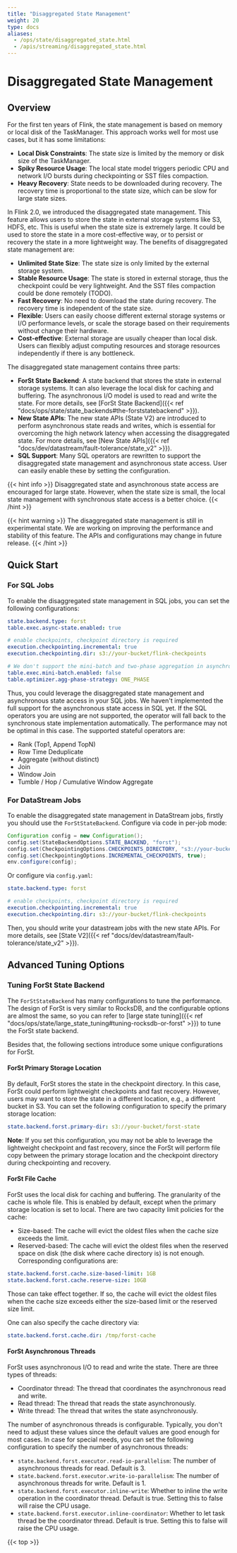 ```yaml
---
title: "Disaggregated State Management"
weight: 20
type: docs
aliases:
  - /ops/state/disaggregated_state.html
  - /apis/streaming/disaggregated_state.html
---
```

<!--
Licensed to the Apache Software Foundation (ASF) under one
or more contributor license agreements.  See the NOTICE file
distributed with this work for additional information
regarding copyright ownership.  The ASF licenses this file
to you under the Apache License, Version 2.0 (the
"License"); you may not use this file except in compliance
with the License.  You may obtain a copy of the License at

  http://www.apache.org/licenses/LICENSE-2.0

Unless required by applicable law or agreed to in writing,
software distributed under the License is distributed on an
"AS IS" BASIS, WITHOUT WARRANTIES OR CONDITIONS OF ANY
KIND, either express or implied.  See the License for the
specific language governing permissions and limitations
under the License.
-->

# Disaggregated State Management

## Overview

For the first ten years of Flink, the state management is based on memory or local disk of the TaskManager. 
This approach works well for most use cases, but it has some limitations:
 * **Local Disk Constraints**: The state size is limited by the memory or disk size of the TaskManager.
 * **Spiky Resource Usage**: The local state model triggers periodic CPU and network I/O bursts during checkpointing or SST files compaction.
 * **Heavy Recovery**: State needs to be downloaded during recovery. The recovery time is
proportional to the state size, which can be slow for large state sizes.

In Flink 2.0, we introduced the disaggregated state management. This feature allows users to store 
the state in external storage systems like S3, HDFS, etc. This is useful when the state size
is extremely large. It could be used to store the state in a more cost-effective way, or to
persist or recovery the state in a more lightweight way. The benefits of disaggregated state management are:
 * **Unlimited State Size**: The state size is only limited by the external storage system.
 * **Stable Resource Usage**: The state is stored in external storage, thus the checkpoint could be very lightweight.
And the SST files compaction could be done remotely (TODO).
 * **Fast Recovery**: No need to download the state during recovery. The recovery time is
independent of the state size.
 * **Flexible**: Users can easily choose different external storage systems or I/O performance levels,
or scale the storage based on their requirements without change their hardware.
 * **Cost-effective**: External storage are usually cheaper than local disk. Users can flexibly
adjust computing resources and storage resources independently if there is any bottleneck.

The disaggregated state management contains three parts:
 * **ForSt State Backend**: A state backend that stores the state in external storage systems. It 
can also leverage the local disk for caching and buffering. The asynchronous I/O model is used to
read and write the state. For more details, see [ForSt State Backend]({{< ref "docs/ops/state/state_backends#the-forststatebackend" >}}).
 * **New State APIs**: The new state APIs (State V2) are introduced to perform asynchronous state
reads and writes, which is essential for overcoming the high network latency when accessing
the disaggregated state. For more details, see [New State APIs]({{< ref "docs/dev/datastream/fault-tolerance/state_v2" >}}).
 * **SQL Support**: Many SQL operators are rewritten to support the disaggregated state management
and asynchronous state access. User can easily enable these by setting the configuration.

{{< hint info >}}
Disaggregated state and asynchronous state access are encouraged for large state. However, when
the state size is small, the local state management with synchronous state access is a better
choice.
{{< /hint >}}

{{< hint warning >}}
The disaggregated state management is still in experimental state. We are working on improving
the performance and stability of this feature. The APIs and configurations may change in future
release.
{{< /hint >}}

## Quick Start

### For SQL Jobs

To enable the disaggregated state management in SQL jobs, you can set the following configurations:
```yaml
state.backend.type: forst
table.exec.async-state.enabled: true

# enable checkpoints, checkpoint directory is required
execution.checkpointing.incremental: true
execution.checkpointing.dir: s3://your-bucket/flink-checkpoints

# We don't support the mini-batch and two-phase aggregation in asynchronous state access yet.
table.exec.mini-batch.enabled: false
table.optimizer.agg-phase-strategy: ONE_PHASE
```
Thus, you could leverage the disaggregated state management and asynchronous state access in
your SQL jobs. We haven't implemented the full support for the asynchronous state access
in SQL yet. If the SQL operators you are using are not supported, the operator will fall back
to the synchronous state implementation automatically. The performance may not be optimal in
this case. The supported stateful operators are:
 - Rank (Top1, Append TopN)
 - Row Time Deduplicate
 - Aggregate (without distinct)
 - Join
 - Window Join
 - Tumble / Hop / Cumulative Window Aggregate


### For DataStream Jobs

To enable the disaggregated state management in DataStream jobs, firstly you should use 
the `ForStStateBackend`. Configure via code in per-job mode:
```java
Configuration config = new Configuration();
config.set(StateBackendOptions.STATE_BACKEND, "forst");
config.set(CheckpointingOptions.CHECKPOINTS_DIRECTORY, "s3://your-bucket/flink-checkpoints");
config.set(CheckpointingOptions.INCREMENTAL_CHECKPOINTS, true);
env.configure(config);
```
Or configure via `config.yaml`:
```yaml
state.backend.type: forst

# enable checkpoints, checkpoint directory is required
execution.checkpointing.incremental: true
execution.checkpointing.dir: s3://your-bucket/flink-checkpoints
```

Then, you should write your datastream jobs with the new state APIs. For more
details, see [State V2]({{< ref "docs/dev/datastream/fault-tolerance/state_v2" >}}).

## Advanced Tuning Options

### Tuning ForSt State Backend

The `ForStStateBackend` has many configurations to tune the performance.
The design of ForSt is very similar to RocksDB, and the configurable options are almost the same,
so you can refer to [large state tuning]({{< ref "docs/ops/state/large_state_tuning#tuning-rocksdb-or-forst" >}})
to tune the ForSt state backend.

Besides that, the following sections introduce some unique configurations for ForSt.

#### ForSt Primary Storage Location

By default, ForSt stores the state in the checkpoint directory. In this case,
ForSt could perform lightweight checkpoints and fast recovery. However, users may
want to store the state in a different location, e.g., a different bucket in S3.
You can set the following configuration to specify the primary storage location:
```yaml
state.backend.forst.primary-dir: s3://your-bucket/forst-state
```

**Note**: If you set this configuration, you may not be able to leverage the lightweight
checkpoint and fast recovery, since the ForSt will perform file copy between the primary
storage location and the checkpoint directory during checkpointing and recovery.


#### ForSt File Cache

ForSt uses the local disk for caching and buffering. The granularity of the cache is whole file.
This is enabled by default, except when the primary storage location is set to local.
There are two capacity limit policies for the cache:
 - Size-based: The cache will evict the oldest files when the cache size exceeds the limit.
 - Reserved-based: The cache will evict the oldest files when the reserved space on disk
(the disk where cache directory is) is not enough.
Corresponding configurations are:
```yaml
state.backend.forst.cache.size-based-limit: 1GB
state.backend.forst.cache.reserve-size: 10GB
```
Those can take effect together. If so, the cache will evict the oldest files when the cache
size exceeds either the size-based limit or the reserved size limit.

One can also specify the cache directory via:
```yaml
state.backend.forst.cache.dir: /tmp/forst-cache
```

#### ForSt Asynchronous Threads

ForSt uses asynchronous I/O to read and write the state. There are three types of threads:
 - Coordinator thread: The thread that coordinates the asynchronous read and write.
 - Read thread: The thread that reads the state asynchronously.
 - Write thread: The thread that writes the state asynchronously.

The number of asynchronous threads is configurable. Typically, you don't need to adjust these
values since the default values are good enough for most cases.
In case for special needs, you can set the following configuration to specify the number of
asynchronous threads:
 - `state.backend.forst.executor.read-io-parallelism`: The number of asynchronous threads for read. Default is 3.
 - `state.backend.forst.executor.write-io-parallelism`: The number of asynchronous threads for write. Default is 1.
 - `state.backend.forst.executor.inline-write`: Whether to inline the write operation in the coordinator thread.
Default is true. Setting this to false will raise the CPU usage.
 - `state.backend.forst.executor.inline-coordinator`: Whether to let task thread be the coordinator thread.
Default is true. Setting this to false will raise the CPU usage.

{{< top >}}
